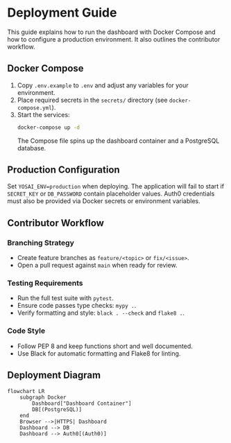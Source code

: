 # Deployment Guide

This guide explains how to run the dashboard with Docker Compose and how to configure a production environment. It also outlines the contributor workflow.

## Docker Compose

1. Copy `.env.example` to `.env` and adjust any variables for your environment.
2. Place required secrets in the `secrets/` directory (see `docker-compose.yml`).
3. Start the services:
   ```bash
   docker-compose up -d
   ```
   The Compose file spins up the dashboard container and a PostgreSQL database.

## Production Configuration

Set `YOSAI_ENV=production` when deploying. The application will fail to start if `SECRET_KEY` or `DB_PASSWORD` contain placeholder values. Auth0 credentials must also be provided via Docker secrets or environment variables.

## Contributor Workflow

### Branching Strategy
- Create feature branches as `feature/<topic>` or `fix/<issue>`.
- Open a pull request against `main` when ready for review.

### Testing Requirements
- Run the full test suite with `pytest`.
- Ensure code passes type checks: `mypy .`.
- Verify formatting and style: `black . --check` and `flake8 .`.

### Code Style
- Follow PEP 8 and keep functions short and well documented.
- Use Black for automatic formatting and Flake8 for linting.

## Deployment Diagram

```mermaid
flowchart LR
    subgraph Docker
        Dashboard["Dashboard Container"]
        DB[(PostgreSQL)]
    end
    Browser -->|HTTPS| Dashboard
    Dashboard --> DB
    Dashboard --> Auth0[(Auth0)]
```

